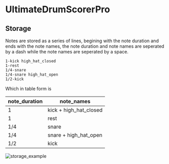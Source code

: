 # UltimateDrumScorerPro


## Storage
Notes are stored as a series of lines, begining with the note duration and ends with the note names, the note duration and note names are seperated by a dash while the note names are seperated by a space.

```
1-kick high_hat_closed
1-rest
1/4-snare
1/4-snare high_hat_open
1/2-kick
```


Which in table form is

note_duration | note_names
--------------|----------
1             | kick + high_hat_closed
1             | rest
1/4           | snare
1/4           | snare + high_hat_open
1/2           | kick



![storage_example](https://user-images.githubusercontent.com/37347905/129701154-36443edd-507b-4f22-ac7e-052c8223e98c.png)

